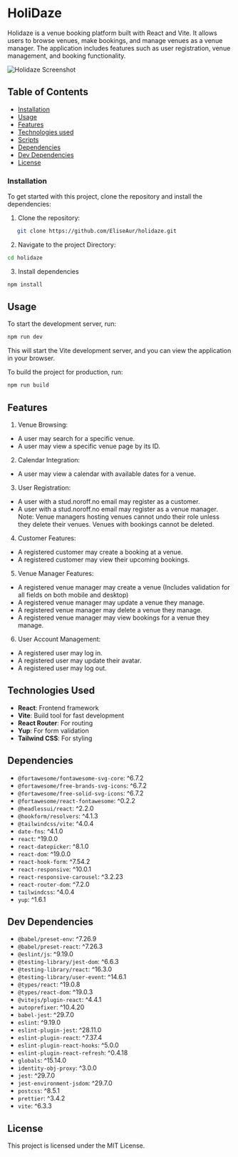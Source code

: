 # HoliDaze

Holidaze is a venue booking platform built with React and Vite. It allows users to browse venues, make bookings, and manage venues as a venue manager. The application includes features such as user registration, venue management, and booking functionality.

![Holidaze Screenshot](/images/holidaze-home-readme.jpg)

## Table of Contents

- [Installation](#installation)
- [Usage](#usage)
- [Features](#Features)
- [Technologies used](#technologies-used)
- [Scripts](#scripts)
- [Dependencies](#dependencies)
- [Dev Dependencies](#dev-dependencies)
- [License](#license)

### Installation

To get started with this project, clone the repository and install the dependencies:

1. Clone the repository:

```bash
   git clone https://github.com/EliseAur/holidaze.git
```

2. Navigate to the project Directory:

```bash
cd holidaze
```

3. Install dependencies

```bash
npm install
```

## Usage

To start the development server, run:

```bash
npm run dev
```

This will start the Vite development server, and you can view the application in your browser.

To build the project for production, run:

```bash
npm run build
```

## Features

1. Venue Browsing:

- A user may search for a specific venue.
- A user may view a specific venue page by its ID.

2. Calendar Integration:

- A user may view a calendar with available dates for a venue.

3. User Registration:

- A user with a stud.noroff.no email may register as a customer.
- A user with a stud.noroff.no email may register as a venue manager.
  Note: Venue managers hosting venues cannot undo their role unless they delete their venues. Venues with bookings cannot be deleted.

4. Customer Features:

- A registered customer may create a booking at a venue.
- A registered customer may view their upcoming bookings.

5. Venue Manager Features:

- A registered venue manager may create a venue (Includes validation for all fields on both mobile and desktop)
- A registered venue manager may update a venue they manage.
- A registered venue manager may delete a venue they manage.
- A registered venue manager may view bookings for a venue they manage.

6. User Account Management:

- A registered user may log in.
- A registered user may update their avatar.
- A registered user may log out.

## Technologies Used

- **React**: Frontend framework
- **Vite**: Build tool for fast development
- **React Router**: For routing
- **Yup**: For form validation
- **Tailwind CSS**: For styling

## Dependencies

- `@fortawesome/fontawesome-svg-core`: ^6.7.2
- `@fortawesome/free-brands-svg-icons`: ^6.7.2
- `@fortawesome/free-solid-svg-icons`: ^6.7.2
- `@fortawesome/react-fontawesome`: ^0.2.2
- `@headlessui/react`: ^2.2.0
- `@hookform/resolvers`: ^4.1.3
- `@tailwindcss/vite`: ^4.0.4
- `date-fns`: ^4.1.0
- `react`: ^19.0.0
- `react-datepicker`: ^8.1.0
- `react-dom`: ^19.0.0
- `react-hook-form`: ^7.54.2
- `react-responsive`: ^10.0.1
- `react-responsive-carousel`: ^3.2.23
- `react-router-dom`: ^7.2.0
- `tailwindcss`: ^4.0.4
- `yup`: ^1.6.1

## Dev Dependencies

- `@babel/preset-env`: ^7.26.9
- `@babel/preset-react`: ^7.26.3
- `@eslint/js`: ^9.19.0
- `@testing-library/jest-dom`: ^6.6.3
- `@testing-library/react`: ^16.3.0
- `@testing-library/user-event`: ^14.6.1
- `@types/react`: ^19.0.8
- `@types/react-dom`: ^19.0.3
- `@vitejs/plugin-react`: ^4.4.1
- `autoprefixer`: ^10.4.20
- `babel-jest`: ^29.7.0
- `eslint`: ^9.19.0
- `eslint-plugin-jest`: ^28.11.0
- `eslint-plugin-react`: ^7.37.4
- `eslint-plugin-react-hooks`: ^5.0.0
- `eslint-plugin-react-refresh`: ^0.4.18
- `globals`: ^15.14.0
- `identity-obj-proxy`: ^3.0.0
- `jest`: ^29.7.0
- `jest-environment-jsdom`: ^29.7.0
- `postcss`: ^8.5.1
- `prettier`: ^3.4.2
- `vite`: ^6.3.3

## License

This project is licensed under the MIT License.
